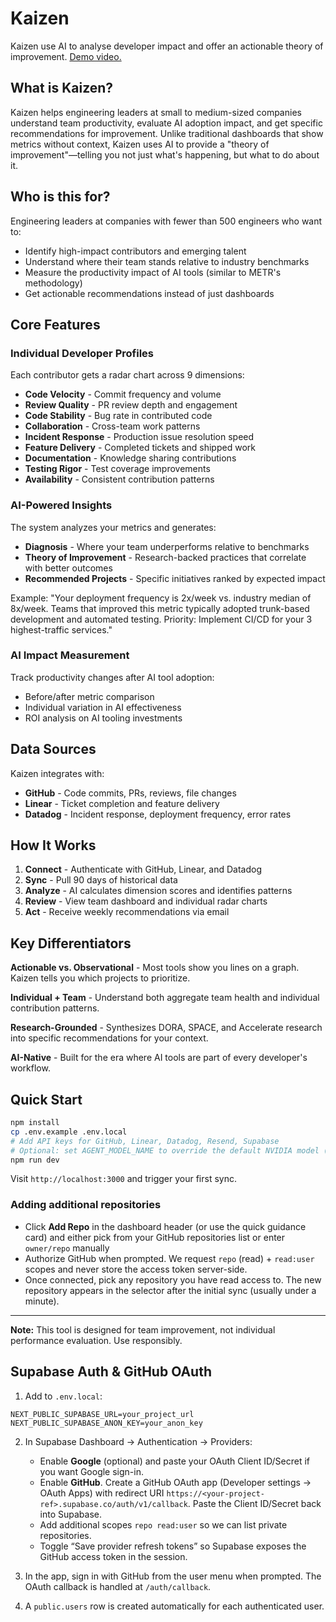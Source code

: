 # Kaizen
Kaizen use AI to analyse developer impact and offer an actionable theory of improvement. [Demo video.](https://www.loom.com/share/2616eeba1ae842a4b47d912505e43bed?sid=96108167-f381-49a5-8e41-3a8a4537f338)

## What is Kaizen?

Kaizen helps engineering leaders at small to medium-sized companies understand team productivity, evaluate AI adoption impact, and get specific recommendations for improvement. Unlike traditional dashboards that show metrics without context, Kaizen uses AI to provide a "theory of improvement"—telling you not just what's happening, but what to do about it.

## Who is this for?

Engineering leaders at companies with fewer than 500 engineers who want to:
- Identify high-impact contributors and emerging talent
- Understand where their team stands relative to industry benchmarks
- Measure the productivity impact of AI tools (similar to METR's methodology)
- Get actionable recommendations instead of just dashboards

## Core Features

### Individual Developer Profiles
Each contributor gets a radar chart across 9 dimensions:
- **Code Velocity** - Commit frequency and volume
- **Review Quality** - PR review depth and engagement
- **Code Stability** - Bug rate in contributed code
- **Collaboration** - Cross-team work patterns
- **Incident Response** - Production issue resolution speed
- **Feature Delivery** - Completed tickets and shipped work
- **Documentation** - Knowledge sharing contributions
- **Testing Rigor** - Test coverage improvements
- **Availability** - Consistent contribution patterns

### AI-Powered Insights
The system analyzes your metrics and generates:
- **Diagnosis** - Where your team underperforms relative to benchmarks
- **Theory of Improvement** - Research-backed practices that correlate with better outcomes
- **Recommended Projects** - Specific initiatives ranked by expected impact

Example: "Your deployment frequency is 2x/week vs. industry median of 8x/week. Teams that improved this metric typically adopted trunk-based development and automated testing. Priority: Implement CI/CD for your 3 highest-traffic services."

### AI Impact Measurement
Track productivity changes after AI tool adoption:
- Before/after metric comparison
- Individual variation in AI effectiveness
- ROI analysis on AI tooling investments

## Data Sources

Kaizen integrates with:
- **GitHub** - Code commits, PRs, reviews, file changes
- **Linear** - Ticket completion and feature delivery
- **Datadog** - Incident response, deployment frequency, error rates

## How It Works

1. **Connect** - Authenticate with GitHub, Linear, and Datadog
2. **Sync** - Pull 90 days of historical data
3. **Analyze** - AI calculates dimension scores and identifies patterns
4. **Review** - View team dashboard and individual radar charts
5. **Act** - Receive weekly recommendations via email

## Key Differentiators

**Actionable vs. Observational** - Most tools show you lines on a graph. Kaizen tells you which projects to prioritize.

**Individual + Team** - Understand both aggregate team health and individual contribution patterns.

**Research-Grounded** - Synthesizes DORA, SPACE, and Accelerate research into specific recommendations for your context.

**AI-Native** - Built for the era where AI tools are part of every developer's workflow.

## Quick Start

```bash
npm install
cp .env.example .env.local
# Add API keys for GitHub, Linear, Datadog, Resend, Supabase
# Optional: set AGENT_MODEL_NAME to override the default NVIDIA model (meta/llama-3.1-70b-instruct)
npm run dev
```

Visit `http://localhost:3000` and trigger your first sync.

### Adding additional repositories

- Click **Add Repo** in the dashboard header (or use the quick guidance card) and either pick from your GitHub repositories list or enter `owner/repo` manually
- Authorize GitHub when prompted. We request `repo` (read) + `read:user` scopes and never store the access token server-side.
- Once connected, pick any repository you have read access to. The new repository appears in the selector after the initial sync (usually under a minute).

---

**Note:** This tool is designed for team improvement, not individual performance evaluation. Use responsibly.

## Supabase Auth & GitHub OAuth

1. Add to `.env.local`:

```
NEXT_PUBLIC_SUPABASE_URL=your_project_url
NEXT_PUBLIC_SUPABASE_ANON_KEY=your_anon_key
```

2. In Supabase Dashboard → Authentication → Providers:
   - Enable **Google** (optional) and paste your OAuth Client ID/Secret if you want Google sign-in.
   - Enable **GitHub**. Create a GitHub OAuth app (Developer settings → OAuth Apps) with redirect URI `https://<your-project-ref>.supabase.co/auth/v1/callback`. Paste the Client ID/Secret back into Supabase.
   - Add additional scopes `repo read:user` so we can list private repositories.
   - Toggle “Save provider refresh tokens” so Supabase exposes the GitHub access token in the session.

3. In the app, sign in with GitHub from the user menu when prompted. The OAuth callback is handled at `/auth/callback`.

4. A `public.users` row is created automatically for each authenticated user.

